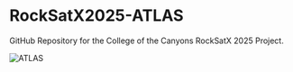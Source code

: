 # RockSatX2025-ATLAS
GitHub Repository for the College of the Canyons RockSatX 2025 Project.

![ATLAS](https://github.com/user-attachments/assets/ab584033-d96a-4bdc-8d00-52e42db7c8cf)
